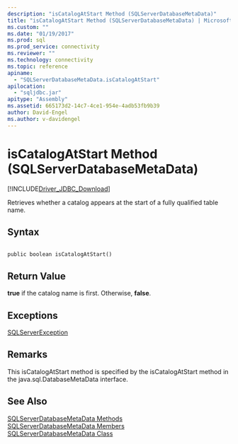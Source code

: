 ```yaml
---
description: "isCatalogAtStart Method (SQLServerDatabaseMetaData)"
title: "isCatalogAtStart Method (SQLServerDatabaseMetaData) | Microsoft Docs"
ms.custom: ""
ms.date: "01/19/2017"
ms.prod: sql
ms.prod_service: connectivity
ms.reviewer: ""
ms.technology: connectivity
ms.topic: reference
apiname: 
  - "SQLServerDatabaseMetaData.isCatalogAtStart"
apilocation: 
  - "sqljdbc.jar"
apitype: "Assembly"
ms.assetid: 665173d2-14c7-4ce1-954e-4adb53fb9b39
author: David-Engel
ms.author: v-davidengel
---
```

# isCatalogAtStart Method (SQLServerDatabaseMetaData)
[!INCLUDE[Driver_JDBC_Download](../../../includes/driver_jdbc_download.md)]

  Retrieves whether a catalog appears at the start of a fully qualified table name.  
  
## Syntax  
  
```  
  
public boolean isCatalogAtStart()  
```  
  
## Return Value  
 **true** if the catalog name is first. Otherwise, **false**.  
  
## Exceptions  
 [SQLServerException](../../../connect/jdbc/reference/sqlserverexception-class.md)  
  
## Remarks  
 This isCatalogAtStart method is specified by the isCatalogAtStart method in the java.sql.DatabaseMetaData interface.  
  
## See Also  
 [SQLServerDatabaseMetaData Methods](../../../connect/jdbc/reference/sqlserverdatabasemetadata-methods.md)   
 [SQLServerDatabaseMetaData Members](../../../connect/jdbc/reference/sqlserverdatabasemetadata-members.md)   
 [SQLServerDatabaseMetaData Class](../../../connect/jdbc/reference/sqlserverdatabasemetadata-class.md)  
  
  
